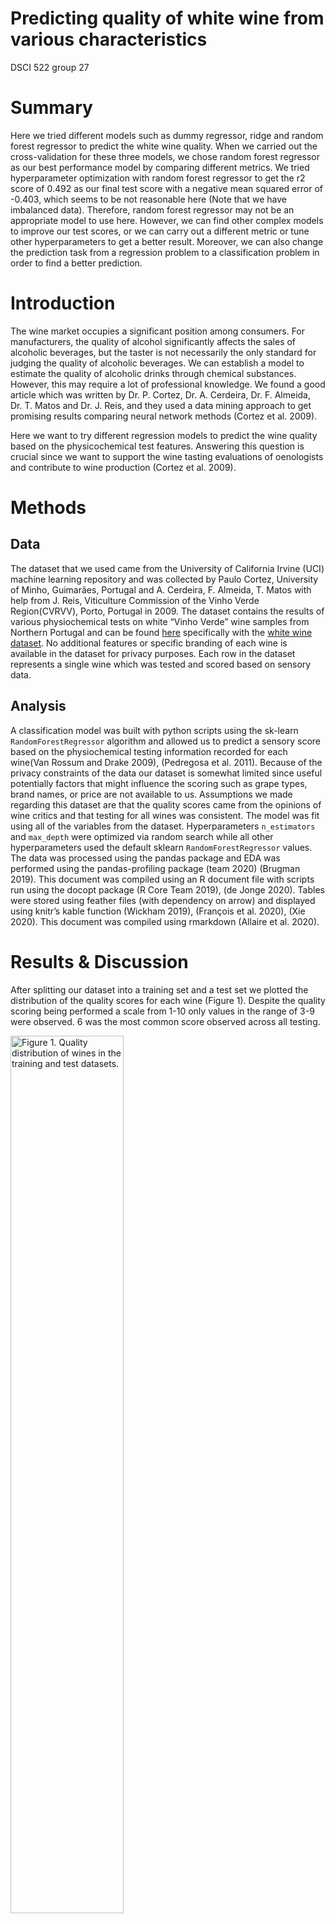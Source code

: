 Predicting quality of white wine from various characteristics
================
DSCI 522 group 27

# **Summary**

Here we tried different models such as dummy regressor, ridge and random
forest regressor to predict the white wine quality. When we carried out
the cross-validation for these three models, we chose random forest
regressor as our best performance model by comparing different metrics.
We tried hyperparameter optimization with random forest regressor to get
the r2 score of 0.492 as our final test score with a negative mean
squared error of -0.403, which seems to be not reasonable here (Note
that we have imbalanced data). Therefore, random forest regressor may
not be an appropriate model to use here. However, we can find other
complex models to improve our test scores, or we can carry out a
different metric or tune other hyperparameters to get a better result.
Moreover, we can also change the prediction task from a regression
problem to a classification problem in order to find a better
prediction.

# **Introduction**

The wine market occupies a significant position among consumers. For
manufacturers, the quality of alcohol significantly affects the sales of
alcoholic beverages, but the taster is not necessarily the only standard
for judging the quality of alcoholic beverages. We can establish a model
to estimate the quality of alcoholic drinks through chemical substances.
However, this may require a lot of professional knowledge. We found a
good article which was written by Dr. P. Cortez, Dr. A. Cerdeira, Dr. F.
Almeida, Dr. T. Matos and Dr. J. Reis, and they used a data mining
approach to get promising results comparing neural network methods
(Cortez et al. 2009).

Here we want to try different regression models to predict the wine
quality based on the physicochemical test features. Answering this
question is crucial since we want to support the wine tasting
evaluations of oenologists and contribute to wine production (Cortez et
al. 2009).

# **Methods**

## **Data**

The dataset that we used came from the University of California Irvine
(UCI) machine learning repository and was collected by Paulo Cortez,
University of Minho, Guimarães, Portugal and A. Cerdeira, F. Almeida, T.
Matos with help from J. Reis, Viticulture Commission of the Vinho Verde
Region(CVRVV), Porto, Portugal in 2009. The dataset contains the results
of various physiochemical tests on white “Vinho Verde” wine samples from
Northern Portugal and can be found
[here](https://archive.ics.uci.edu/ml/datasets/wine+quality)
specifically with the [white wine
dataset](%5Bhttps://archive.ics.uci.edu/ml/machine-learning-databases/wine-quality/winequality-white.csv).
No additional features or specific branding of each wine is available in
the dataset for privacy purposes. Each row in the dataset represents a
single wine which was tested and scored based on sensory data.

## **Analysis**

A classification model was built with python scripts using the sk-learn
`RandomForestRegressor` algorithm and allowed us to predict a sensory
score based on the physiochemical testing information recorded for each
wine(Van Rossum and Drake 2009), (Pedregosa et al. 2011). Because of the
privacy constraints of the data our dataset is somewhat limited since
useful potentially factors that might influence the scoring such as
grape types, brand names, or price are not available to us. Assumptions
we made regarding this dataset are that the quality scores came from the
opinions of wine critics and that testing for all wines was consistent.
The model was fit using all of the variables from the dataset.
Hyperparameters `n_estimators` and `max_depth` were optimized via random
search while all other hyperparameters used the default sklearn
`RandomForestRegressor` values. The data was processed using the pandas
package and EDA was performed using the pandas-profiling package (team
2020) (Brugman 2019). This document was compiled using an R document
file with scripts run using the docopt package (R Core Team 2019), (de
Jonge 2020). Tables were stored using feather files (with dependency on
arrow) and displayed using knitr’s kable function (Wickham 2019),
(François et al. 2020), (Xie 2020). This document was compiled using
rmarkdown (Allaire et al. 2020).

# **Results & Discussion**

After splitting our dataset into a training set and a test set we
plotted the distribution of the quality scores for each wine (Figure 1).
Despite the quality scoring being performed a scale from 1-10 only
values in the range of 3-9 were observed. 6 was the most common score
observed across all testing.

<div class="figure">

<img src="../results/quality_distributions_figure.png" alt="Figure 1. Quality distribution of wines in the training and test datasets." width="60%" />
<p class="caption">
Figure 1. Quality distribution of wines in the training and test
datasets.
</p>

</div>

To determine how useful strong of an influence each feature has on the
quality score we created a correlation plot using the altair package
(built off of Vega-Lite) which shows how each of the different features
is correlated with each other (Figure 2) (VanderPlas et al. 2018),
(Satyanarayan et al. 2017). This chart showed us that different features
had varying degrees of influence on the quality score, with increased
alcohol content and decreased density most heavily influencing the
quality score.

<div class="figure">

<img src="../results/corr_figure.png" alt="Figure 2. Correlation plot of the correlation between features in the white wine dataset." width="60%" />
<p class="caption">
Figure 2. Correlation plot of the correlation between features in the
white wine dataset.
</p>

</div>

In order to determine which model works best with our data we decided to
test both the `RidgeCV()` and `RandomForest()` to compare them against
the dummy regressor model. We present the cross-validation values of
this testing in Table 1. We found that random forest methods provided
the best test and training model scores and decided to proceed with
those.

| index                             | dummyregressor |      ridge | randomforest |
|:----------------------------------|---------------:|-----------:|-------------:|
| fit\_time                         |      0.0013662 |  0.0040298 |    1.3331765 |
| score\_time                       |      0.0010121 |  0.0029734 |    0.0215766 |
| test\_neg\_mean\_squared\_error   |     -0.7899251 | -0.5794524 |   -0.3924718 |
| train\_neg\_mean\_squared\_error  |     -0.7896847 | -0.5687437 |   -0.0553803 |
| test\_neg\_mean\_absolute\_error  |     -0.6766545 | -0.5909963 |   -0.4585544 |
| train\_neg\_mean\_absolute\_error |     -0.6765906 | -0.5871736 |   -0.1705949 |
| test\_r2                          |     -0.0007601 |  0.2655188 |    0.5029517 |
| train\_r2                         |      0.0000000 |  0.2797630 |    0.9298684 |

Table 1. Table of cross-validation results for each tested model

We found that a random forest classifier and, after performing random
search hyperparameter optimization, that hyperparameters `n_estimators`
and `max_depth` set to values of 300 and 10 respectively produced the
best model for our dataset. This resulted in us producing a model with a
training score of 0.929 and a testing score of 0.505 (Table 2).

| index                             | Tuned Model |
|:----------------------------------|------------:|
| fit\_time                         |   4.3652596 |
| score\_time                       |   0.0572210 |
| test\_neg\_mean\_squared\_error   |  -0.4080563 |
| train\_neg\_mean\_squared\_error  |  -0.1192033 |
| test\_neg\_mean\_absolute\_error  |  -0.4787783 |
| train\_neg\_mean\_absolute\_error |  -0.2581611 |
| test\_r2                          |   0.4830687 |
| train\_r2                         |   0.8490405 |

Table 2. Table of cross-validation results of the tuned model

We then examined the weight of the features present in our most
effective random forest model and charted the effect that each feature
had on the model (Figure 3). Alcohol was found to be the feature most
highly associated with higher quality scores. Other features such as
density, citric acid, and sulphates appear to have limited weight in our
model.

<div class="figure">

<img src="../results/weights_figure.png" alt="Figure 3. Bar chart showing the target weights of different features of our RandomForestRegressor model." width="60%" />
<p class="caption">
Figure 3. Bar chart showing the target weights of different features of
our RandomForestRegressor model.
</p>

</div>

After performing tuning on all of our hyperparamters we made another
`RandomForestClassifier` model using the optimized values. This resulted
in r2 score of 0.492 when run through our final test with a negative
mean squared error of -0.403 (Table 3). These results are comparable to
what we observed in our testing score where we observed very similar
values.

| index                      | Test Results |
|:---------------------------|-------------:|
| neg\_mean\_absolute\_error |   -0.4669610 |
| neg\_mean\_squared\_error  |   -0.4026318 |
| r2                         |    0.4755096 |

Table 3. Tuned test results of RandomForestClassifier.

# Limitations & Future

Some potential limitations of our model thus far are that we have only
tested a handful of different regression methods and only performed
light hyperparameter optimization thus far. There likely exists
combinations which will lead to better scoring in our model. If provided
with more time we would be able to improve our analysis by looking for
these potentially better model/hyperparameter combinations. SVM might be
an effective model to test for this specific type of problem as
mentioned in the paper by Cortez et al. (Cortez et al. 2009). Another
way to improve our model would be to implement a form of feature
selection (such as RFECV) given that we are still including all features
and that many of them seem to have little influence on the scoring of
our model. We could also potentially find a larger dataset (i.e. with
wine from around the world) or with more features since the one we are
currently working with has a limited number of features (i.e. type of
grape used in the wine) due for the sake of privacy protection.

# References

<div id="refs" class="references csl-bib-body hanging-indent">

<div id="ref-rmarkdown" class="csl-entry">

Allaire, JJ, Yihui Xie, Jonathan McPherson, Javier Luraschi, Kevin
Ushey, Aron Atkins, Hadley Wickham, Joe Cheng, Winston Chang, and
Richard Iannone. 2020. *Rmarkdown: Dynamic Documents for r*.
<https://github.com/rstudio/rmarkdown>.

</div>

<div id="ref-pandasprofiling2019" class="csl-entry">

Brugman, Simon. 2019. “<span class="nocase">pandas-profiling:
Exploratory Data Analysis for Python</span>.”
<https://github.com/pandas-profiling/pandas-profiling>.

</div>

<div id="ref-CORTEZ2009547" class="csl-entry">

Cortez, Paulo, Antonio Cerdeira, Fernando Almeida, Telmo Matos, and Jose
Reis. 2009. “Modeling Wine Preferences by Data Mining from
Physicochemical Properties.” *Decision Support Systems* 47 (4): 547–53.
https://doi.org/<https://doi.org/10.1016/j.dss.2009.05.016>.

</div>

<div id="ref-docopt" class="csl-entry">

de Jonge, Edwin. 2020. *Docopt: Command-Line Interface Specification
Language*. <https://CRAN.R-project.org/package=docopt>.

</div>

<div id="ref-arrow" class="csl-entry">

François, Romain, Jeroen Ooms, Neal Richardson, and Apache Arrow. 2020.
*Arrow: Integration to ’Apache’ ’Arrow’*.
<https://CRAN.R-project.org/package=arrow>.

</div>

<div id="ref-scikit-learn" class="csl-entry">

Pedregosa, F., G. Varoquaux, A. Gramfort, V. Michel, B. Thirion, O.
Grisel, M. Blondel, et al. 2011. “Scikit-Learn: Machine Learning in
Python.” *Journal of Machine Learning Research* 12: 2825–30.

</div>

<div id="ref-R" class="csl-entry">

R Core Team. 2019. *R: A Language and Environment for Statistical
Computing*. Vienna, Austria: R Foundation for Statistical Computing.
<https://www.R-project.org/>.

</div>

<div id="ref-Satyanarayan2017" class="csl-entry">

Satyanarayan, Arvind, Dominik Moritz, Kanit Wongsuphasawat, and Jeffrey
Heer. 2017. “Vega-Lite: A Grammar of Interactive Graphics.” *IEEE
Transactions on Visualization and Computer Graphics* 23 (1): 341–50.

</div>

<div id="ref-reback2020pandas" class="csl-entry">

team, The pandas development. 2020. *Pandas-Dev/Pandas: Pandas* (version
latest). Zenodo. <https://doi.org/10.5281/zenodo.3509134>.

</div>

<div id="ref-Python" class="csl-entry">

Van Rossum, Guido, and Fred L. Drake. 2009. *Python 3 Reference Manual*.
Scotts Valley, CA: CreateSpace.

</div>

<div id="ref-VanderPlas2018" class="csl-entry">

VanderPlas, Jacob, Brian Granger, Jeffrey Heer, Dominik Moritz, Kanit
Wongsuphasawat, Arvind Satyanarayan, Eitan Lees, Ilia Timofeev, Ben
Welsh, and Scott Sievert. 2018. “Altair: Interactive Statistical
Visualizations for Python.” *Journal of Open Source Software* 3 (32):
1057. <https://doi.org/10.21105/joss.01057>.

</div>

<div id="ref-feather" class="csl-entry">

Wickham, Hadley. 2019. *Feather: R Bindings to the Feather ’API’*.
<https://CRAN.R-project.org/package=feather>.

</div>

<div id="ref-knitr" class="csl-entry">

Xie, Yihui. 2020. *Knitr: A General-Purpose Package for Dynamic Report
Generation in r*. <https://yihui.org/knitr/>.

</div>

</div>
